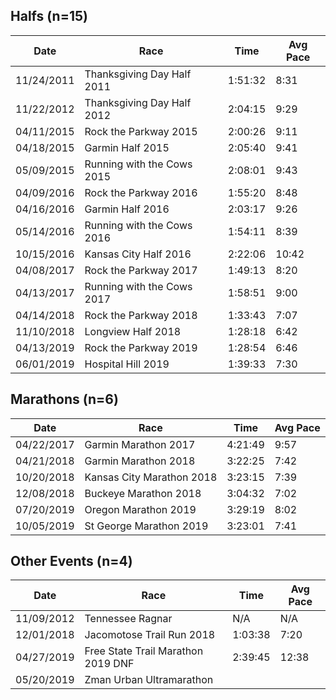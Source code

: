 
## Halfs (n=15)

| Date | Race | Time | Avg Pace |
|------|------|------|----------|
| 11/24/2011 | Thanksgiving Day Half 2011 | 1:51:32 | 8:31 |
| 11/22/2012 | Thanksgiving Day Half 2012 | 2:04:15 | 9:29 |
| 04/11/2015 | Rock the Parkway 2015 | 2:00:26 | 9:11 |
| 04/18/2015 | Garmin Half 2015 | 2:05:40 | 9:41 |
| 05/09/2015 | Running with the Cows 2015 | 2:08:01 | 9:43 |
| 04/09/2016 | Rock the Parkway 2016 | 1:55:20 | 8:48 |
| 04/16/2016 | Garmin Half 2016 | 2:03:17 | 9:26 |
| 05/14/2016 | Running with the Cows 2016 | 1:54:11 | 8:39 |
| 10/15/2016 | Kansas City Half 2016 | 2:22:06 | 10:42 |
| 04/08/2017 | Rock the Parkway 2017 | 1:49:13 | 8:20 |
| 04/13/2017 | Running with the Cows 2017 | 1:58:51 | 9:00 |
| 04/14/2018 | Rock the Parkway 2018 | 1:33:43 | 7:07 |
| 11/10/2018 | Longview Half 2018 | 1:28:18 | 6:42 |
| 04/13/2019 | Rock the Parkway 2019 | 1:28:54 | 6:46 | 
| 06/01/2019 | Hospital Hill 2019 | 1:39:33 | 7:30 |

## Marathons (n=6)

| Date | Race | Time | Avg Pace |
|------|------|------|----------|
| 04/22/2017 | Garmin Marathon 2017 | 4:21:49 | 9:57 |
| 04/21/2018 | Garmin Marathon 2018 | 3:22:25 | 7:42 |
| 10/20/2018 | Kansas City Marathon 2018 | 3:23:15 | 7:39 |
| 12/08/2018 | Buckeye Marathon 2018 | 3:04:32 | 7:02 |
| 07/20/2019 | Oregon Marathon 2019 | 3:29:19 | 8:02 |
| 10/05/2019 | St George Marathon 2019 | 3:23:01 | 7:41 |

## Other Events (n=4)

| Date | Race | Time | Avg Pace |
|------|------|------|----------|
| 11/09/2012 | Tennessee Ragnar | N/A | N/A |
| 12/01/2018 | Jacomotose Trail Run 2018 | 1:03:38 | 7:20 |
| 04/27/2019 | Free State Trail Marathon 2019 DNF | 2:39:45 | 12:38 |
| 05/20/2019 | Zman Urban Ultramarathon | | |
